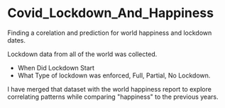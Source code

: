 # Covid_Lockdown_And_Happiness
Finding a corelation and prediction for world happiness and lockdown dates.

Lockdown data from all of the world was collected. 
* When Did Lockdown Start
* What Type of lockdown was enforced, Full, Partial, No Lockdown. 

I have merged that dataset with the world happiness report to explore correlating patterns while comparing "happiness" to the previous years. 

